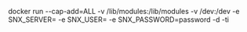 docker run --cap-add=ALL -v /lib/modules:/lib/modules -v /dev:/dev -e SNX_SERVER=<server> -e SNX_USER=<user> -e SNX_PASSWORD=password -d -ti 
